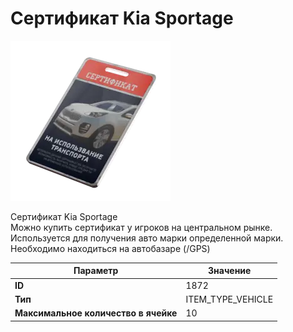 # Сертификат Kia Sportage

![Item Image](../img/1872.webp?raw=true)

Сертификат Kia Sportage<br>Можно купить сертификат у игроков на центральном рынке.<br>Используется для получения авто марки определенной марки.<br>Необходимо находиться на автобазаре (/GPS)


| Параметр | Значение |
|----------|----------|
| **ID** | 1872 |
| **Тип** | ITEM_TYPE_VEHICLE |
| **Максимальное количество в ячейке** | 10 |

